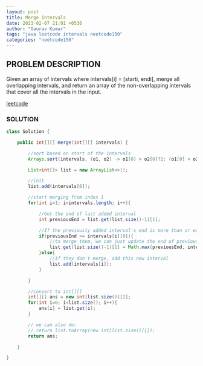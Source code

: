```yaml
---
layout: post
title: Merge Intervals
date: 2023-02-07 21:01 +0530
author: "Gaurav Kumar"
tags: "java leetcode intervals neetcode150"
categories: "neetcode150"
---
```


## PROBLEM DESCRIPTION

Given an array of intervals where intervals[i] = [starti, endi], merge all overlapping intervals, and return an array of the non-overlapping intervals that cover all the intervals in the input.

[leetcode](https://leetcode.com/problems/merge-intervals/description/)

### SOLUTION

```java
class Solution {

    public int[][] merge(int[][] intervals) {

        //sort based on start of the intervals
        Arrays.sort(intervals, (o1, o2) -> o1[0] > o2[0]?1: (o1[0] < o2[0]?-1:0) );

        List<int[]> list = new ArrayList<>();

        //init
        list.add(intervals[0]);

        //start merging from index 1
        for(int i=1; i<intervals.length; i++){

            //Get the end of last added interval
            int previousEnd = list.get(list.size()-1)[1];

            //If the previously added interval's end is more than or equal to the current interval's start, then we should merge them
            if(previousEnd >= intervals[i][0]){
                //to merge them, we can just update the end of previous interval which was added by max(previousEnd, currentEnd)
                list.get(list.size()-1)[1] = Math.max(previousEnd, intervals[i][1]);
            }else{
                //if they don't merge, add this new interval
                list.add(intervals[i]);
            }

        }

        //convert to int[][]
        int[][] ans = new int[list.size()][2];
        for(int i=0; i<list.size(); i++){
            ans[i] = list.get(i);
        }

        // we can also do:
        // return list.toArray(new int[list.size()][]);
        return ans;

    }

}
```
